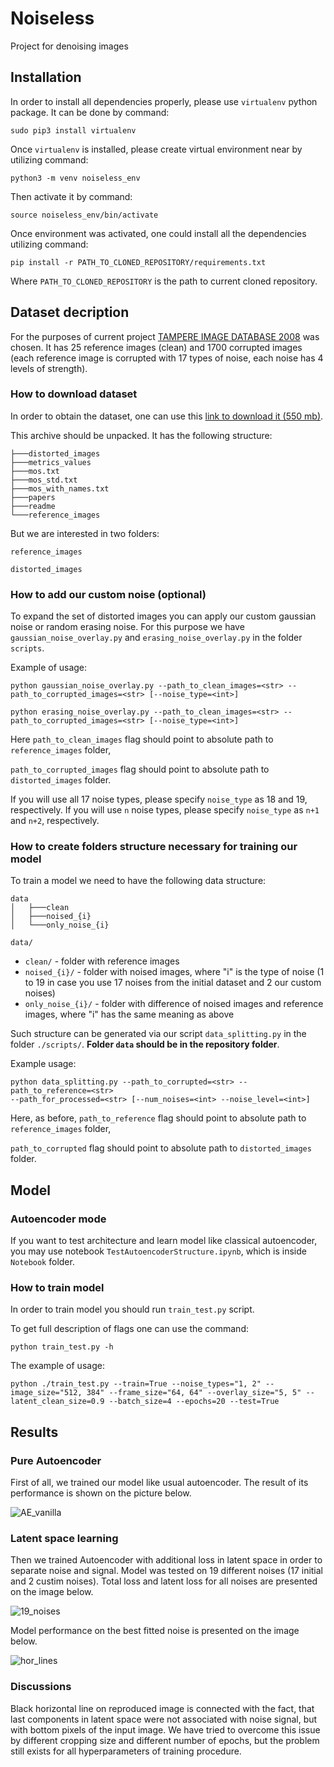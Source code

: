 # Noiseless
Project for denoising images

## Installation

In order to install all dependencies properly, please use `virtualenv` python package.
It can be done by command:

```
sudo pip3 install virtualenv
```

Once `virtualenv` is installed, please create virtual environment near by utilizing command:

```
python3 -m venv noiseless_env
```
Then activate it by command:

```
source noiseless_env/bin/activate
```
Once environment was activated, one could install all the dependencies utilizing command:

```
pip install -r PATH_TO_CLONED_REPOSITORY/requirements.txt
```

Where `PATH_TO_CLONED_REPOSITORY` is the path to current cloned repository.

## Dataset decription

For the purposes of current project [TAMPERE IMAGE DATABASE 2008]( http://www.ponomarenko.info/tid2008.htm ) was chosen. It has 25 reference images (clean) and 1700 corrupted images (each reference image is corrupted with 17 types of noise, each noise has 4 levels of strength).

### How to download dataset

In order to obtain the dataset, one can use this [link to download it (550 mb)](http://www.ponomarenko.info/tid/tid2008.rar).

This archive should be unpacked. It has the following structure:

```
├───distorted_images
├───metrics_values
├───mos.txt
├───mos_std.txt
├───mos_with_names.txt
├───papers
├───readme
└───reference_images
```
But we are interested in two folders: 
```
reference_images

distorted_images
```

### How to add our custom noise (optional)

To expand the set of distorted images you can apply our custom gaussian noise or random erasing noise. For this purpose we have `gaussian_noise_overlay.py` and `erasing_noise_overlay.py`  in the folder `scripts`.

Example of usage:

```
python gaussian_noise_overlay.py --path_to_clean_images=<str> --path_to_corrupted_images=<str> [--noise_type=<int>]
```

```
python erasing_noise_overlay.py --path_to_clean_images=<str> --path_to_corrupted_images=<str> [--noise_type=<int>]
```

Here `path_to_clean_images` flag should point to absolute path to `reference_images` folder,

`path_to_corrupted_images` flag should point to absolute path to `distorted_images` folder.

If you will use all 17 noise types, please specify `noise_type` as 18 and 19, respectively. If you will use `n` noise types, please specify `noise_type` as `n+1` and `n+2`, respectively.

### How to create folders structure necessary for training our model

To train a model we need to have the following data structure:

```
data
│   ├───clean
│   ├───noised_{i}
│   └───only_noise_{i}
```

```data/```

- ```clean/``` - folder with reference images
- ```noised_{i}/``` -  folder with noised images, where "i" is the type of noise (1 to 19 in case you use 17 noises from the initial dataset and 2 our custom noises)
- ```only_noise_{i}/``` - folder with difference of noised images and reference images, where "i" has the same meaning as above

Such structure can be generated via our script ```data_splitting.py```  in the folder ```./scripts/```. 
**Folder `data` should be in the repository folder**.

Example usage:

```
python data_splitting.py --path_to_corrupted=<str> --path_to_reference=<str> 
--path_for_processed=<str> [--num_noises=<int> --noise_level=<int>]
```


Here, as before, `path_to_reference` flag should point to absolute path to `reference_images` folder,

`path_to_corrupted` flag should point to absolute path to `distorted_images` folder.

## Model

### Autoencoder mode

If you want to test architecture and learn model like classical autoencoder, you may use notebook 
`TestAutoencoderStructure.ipynb`, which is inside `Notebook` folder.


### How to train model

In order to train model you should run `train_test.py` script.

To get full description of flags one can use the command:

```
python train_test.py -h
```

The example of usage:

```
python ./train_test.py --train=True --noise_types="1, 2" --image_size="512, 384" --frame_size="64, 64" --overlay_size="5, 5" --latent_clean_size=0.9 --batch_size=4 --epochs=20 --test=True
```

## Results

### Pure Autoencoder

First of all, we trained our model like usual autoencoder. The result of its performance is shown on the picture below.

![AE_vanilla](imgs/AE_vanilla.jpg)

### Latent space learning

Then we trained Autoencoder with additional loss in latent space in order to separate noise and signal. Model was tested on 19 different noises (17 initial and 2 custim noises). Total loss and latent loss for all noises are presented on the image below.

![19_noises](imgs/19_noises.png)

Model performance on the best fitted noise is presented on the image below.

![hor_lines](imgs/black_horizontal_lines.PNG)

### Discussions

Black horizontal line on reproduced image is connected with the fact, that last components in latent space were not associated with noise signal, but with bottom pixels of the input image. We have tried to overcome this issue by different cropping size and different number of epochs, but the problem still exists for all hyperparameters of training procedure.
